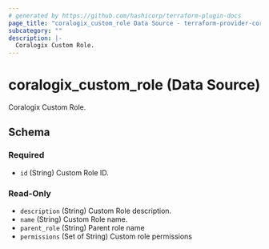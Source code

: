 ```yaml
---
# generated by https://github.com/hashicorp/terraform-plugin-docs
page_title: "coralogix_custom_role Data Source - terraform-provider-coralogix"
subcategory: ""
description: |-
  Coralogix Custom Role.
---
```


# coralogix_custom_role (Data Source)

Coralogix Custom Role.



<!-- schema generated by tfplugindocs -->
## Schema

### Required

- `id` (String) Custom Role ID.

### Read-Only

- `description` (String) Custom Role description.
- `name` (String) Custom Role name.
- `parent_role` (String) Parent role name
- `permissions` (Set of String) Custom role permissions
